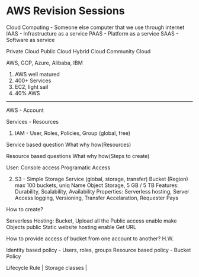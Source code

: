 # AWS Revision Sessions

Cloud Computing - Someone else computer that we use through internet
IAAS - Infrastructure as a service
PAAS - Platform as a service
SAAS - Software as service

Private Cloud 
Public Cloud 
Hybrid Cloud
Community Cloud

AWS, GCP, Azure, Alibaba, IBM

1. AWS well matured
2. 400+ Services
3. EC2, light sail
4. 40% AWS
----------------------

AWS - Account 

Services - Resources
1) IAM - User, Roles, Policies, Group (global, free)

Service based question
What why how(Resources)

Resource based questions
What why how(Steps to create)

User:
Console access
Programatic Access 

2) S3 - Simple Storage Service (global, storage, transfer)
Bucket (Region) max 100 buckets, uniq Name
Object Storage,  5 GB / 5 TB
Features: Durability, Scalability, Availability 
Properties: Serverless hosting, Server Access logging, Versioning, Transfer Accelaration, Requester Pays

How to create?

Serverless Hosting:
Bucket,
Upload all the 
Public access enable
make Objects public
Static website hosting enable
Get URL

How to provide access of bucket from one account to another? H.W.

Identity based policy - Users, roles, groups
Resource based policy - Bucket Policy

Lifecycle Rule | Storage classes | 